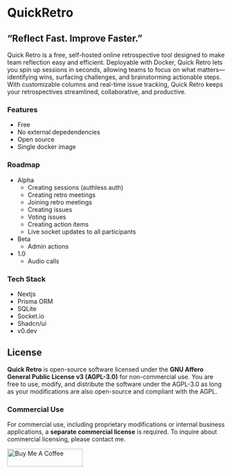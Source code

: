 # QuickRetro

## “Reflect Fast. Improve Faster.”

Quick Retro is a free, self-hosted online retrospective tool designed to make team reflection easy and efficient. Deployable with Docker, Quick Retro lets you spin up sessions in seconds, allowing teams to focus on what matters—identifying wins, surfacing challenges, and brainstorming actionable steps. With customizable columns and real-time issue tracking, Quick Retro keeps your retrospectives streamlined, collaborative, and productive.

### Features

- Free
- No external depedendencies
- Open source
- Single docker image

### Roadmap

- Alpha
  - Creating sessions (authless auth)
  - Creating retro meetings
  - Joining retro meetings
  - Creating issues
  - Voting issues
  - Creating action items
  - Live socket updates to all participants
- Beta
  - Admin actions
- 1.0
  - Audio calls

### Tech Stack

- Nextjs
- Prisma ORM
- SQLite
- Socket.io
- Shadcn/ui
- v0.dev

## License

**Quick Retro** is open-source software licensed under the **GNU Affero General Public License v3 (AGPL-3.0)** for non-commercial use. You are free to use, modify, and distribute the software under the AGPL-3.0 as long as your modifications are also open-source and compliant with the AGPL.

### Commercial Use

For commercial use, including proprietary modifications or internal business applications, a **separate commercial license** is required. To inquire about commercial licensing, please contact me.

<a href="https://www.buymeacoffee.com/emreycolakoglu" target="_blank"><img src="https://cdn.buymeacoffee.com/buttons/default-orange.png" alt="Buy Me A Coffee" height="41" width="174"></a>
